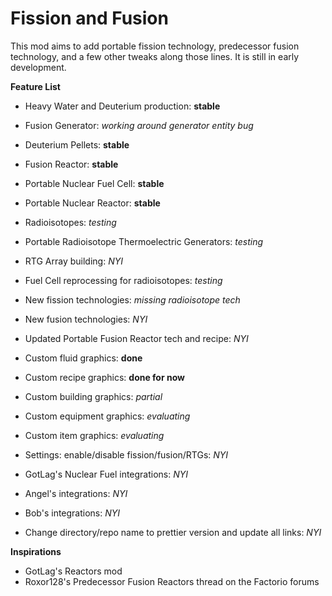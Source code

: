 # Fission and Fusion

This mod aims to add portable fission technology, predecessor fusion
technology, and a few other tweaks along those lines. It is still in early
development.

**Feature List**
* Heavy Water and Deuterium production: **stable**
* Fusion Generator: _working around generator entity bug_
* Deuterium Pellets: **stable**
* Fusion Reactor: **stable**
* Portable Nuclear Fuel Cell: **stable**
* Portable Nuclear Reactor: **stable**
* Radioisotopes: _testing_
* Portable Radioisotope Thermoelectric Generators: _testing_
* RTG Array building: _NYI_
* Fuel Cell reprocessing for radioisotopes: _testing_
* New fission technologies: _missing radioisotope tech_
* New fusion technologies: _NYI_
* Updated Portable Fusion Reactor tech and recipe: _NYI_
* Custom fluid graphics: **done**
* Custom recipe graphics: **done for now**
* Custom building graphics: _partial_
* Custom equipment graphics: _evaluating_
* Custom item graphics: _evaluating_
* Settings: enable/disable fission/fusion/RTGs: _NYI_
* GotLag's Nuclear Fuel integrations: _NYI_
* Angel's integrations: _NYI_
* Bob's integrations: _NYI_

* Change directory/repo name to prettier version and update all links: _NYI_

**Inspirations**
* GotLag's Reactors mod
* Roxor128's Predecessor Fusion Reactors thread on the Factorio forums
